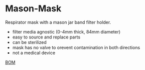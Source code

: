 # Mason-Mask
Respirator mask with a mason jar band filter holder.
- filter media agnostic (0-4mm thick, 84mm diameter)
- easy to source and replace parts
- can be sterilized
- mask has no valve to orevent contamination in both directions 
- not a medical device

[BOM](https://docs.google.com/spreadsheets/d/1EUOglmR5kzrgqNftCG8xaLZRS0q1X6JF2xHkXeKovjQ/edit?usp=sharing)



